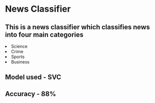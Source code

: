 # News Classifier

## This is a news classifier which classifies news into four main categories 
<li> Science
<li> Crime
<li> Sports
<li> Business

## Model used - SVC

## Accuracy - 88%
